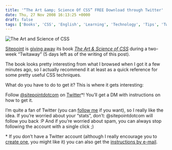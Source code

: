 ```yaml
---
title: '“The Art &amp; Science Of CSS” FREE Download through Twitter'
date: Thu, 27 Nov 2008 16:13:25 +0000
draft: false
tags: ['Books', 'CSS', 'English', 'Learning', 'Technology', 'Tips', 'Twitter', 'Web']
---
```


![The Art and Science of CSS](http://blog.madd0.com/images/WindowsLiveWriter/TheArtScienceOfCSSFREEDownloadthroughTwi_10DB3/TheArtandScienceofCSS_3.jpg "The Art and Science of CSS")

[Sitepoint](http://www.sitepoint.com/) is [giving away](http://twitaway.com) its book [_The Art & Science of CSS_](http://www.sitepoint.com/books/cssdesign1/) during a two-week “Twitaway” (5 days left as of the writing of this post).

The book looks pretty interesting from what I browsed when I got it a few minutes ago, so I actually recommend it at least as a quick reference for some pretty useful CSS techniques.

What do you have to do to get it? This is where it gets interesting:

Follow [@sitepointdotcom](mailto:f@sitepointdotcom) on [Twitter](http://twitter.com/)\*! You’ll get a DM with instructions on how to get it.

I’m quite a fan of Twitter (you can [follow me](http://twitter.com/madd0) if you want), so I really like the idea. If you’re worried about your “stats”, don’t: @sitepointdotcom will follow you back :P And if you’re worried about spam, you can always stop following the account with a single click ;)

\* If you don’t have a Twitter account (although I really encourage you to [create one](http://twitter.com/signup), you might like it) you can also get the [instructions by e-mail](http://twitaway.com).